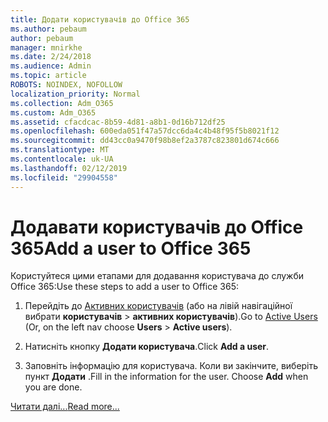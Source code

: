 ```yaml
---
title: Додати користувачів до Office 365
ms.author: pebaum
author: pebaum
manager: mnirkhe
ms.date: 2/24/2018
ms.audience: Admin
ms.topic: article
ROBOTS: NOINDEX, NOFOLLOW
localization_priority: Normal
ms.collection: Adm_O365
ms.custom: Adm_O365
ms.assetid: cfacdcac-8b59-4d81-a8b1-0d16b712df25
ms.openlocfilehash: 600eda051f47a57dcc6da4c4b48f95f5b8021f12
ms.sourcegitcommit: dd43cc0a9470f98b8ef2a3787c823801d674c666
ms.translationtype: MT
ms.contentlocale: uk-UA
ms.lasthandoff: 02/12/2019
ms.locfileid: "29904558"
---
```

# <a name="add-a-user-to-office-365"></a><span data-ttu-id="2c1ba-102">Додавати користувачів до Office 365</span><span class="sxs-lookup"><span data-stu-id="2c1ba-102">Add a user to Office 365</span></span>

<span data-ttu-id="2c1ba-103">Користуйтеся цими етапами для додавання користувача до служби Office 365:</span><span class="sxs-lookup"><span data-stu-id="2c1ba-103">Use these steps to add a user to Office 365:</span></span>
  
1. <span data-ttu-id="2c1ba-104">Перейдіть до [Активних користувачів](https://admin.microsoft.com/Adminportal/Home?source=applauncher#/users) (або на лівій навігаційної вибрати **користувачів** \> **активних користувачів**).</span><span class="sxs-lookup"><span data-stu-id="2c1ba-104">Go to [Active Users](https://admin.microsoft.com/Adminportal/Home?source=applauncher#/users) (Or, on the left nav choose **Users** \> **Active users**).</span></span>
    
2. <span data-ttu-id="2c1ba-105">Натисніть кнопку **Додати користувача**.</span><span class="sxs-lookup"><span data-stu-id="2c1ba-105">Click **Add a user**.</span></span>
    
3. <span data-ttu-id="2c1ba-p101">Заповніть інформацію для користувача. Коли ви закінчите, виберіть пункт **Додати** .</span><span class="sxs-lookup"><span data-stu-id="2c1ba-p101">Fill in the information for the user. Choose **Add** when you are done.</span></span> 
    
[<span data-ttu-id="2c1ba-108">Читати далі...</span><span class="sxs-lookup"><span data-stu-id="2c1ba-108">Read more...</span></span>](https://support.office.com/article/1970f7d6-03b5-442f-b385-5880b9c256ec)
  

